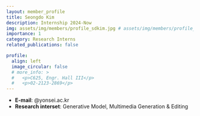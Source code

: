 ```yaml
---
layout: member_profile
title: Seongdo Kim
description: Internship 2024-Now
img: assets/img/members/profile_sdkim.jpg # assets/img/members/profile_jykim.jpg
importance: 1
category: Research Interns
related_publications: false

profile:
  align: left
  image_circular: false
  # more_info: >
  #   <p>C625, Engr. Hall III</p>
  #   <p>02-2123-2869</p>
---
```


- **E-mail**: @yonsei.ac.kr
- **Research interset**: Generative Model, Multimedia Generation & Editing
